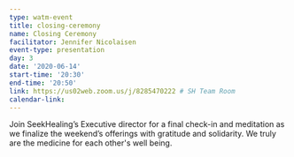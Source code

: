 ```yaml
---
type: watm-event
title: closing-ceremony
name: Closing Ceremony
facilitator: Jennifer Nicolaisen
event-type: presentation
day: 3
date: '2020-06-14'
start-time: '20:30'
end-time: '20:50'
link: https://us02web.zoom.us/j/8285470222 # SH Team Room
calendar-link:
---
```


Join SeekHealing’s Executive director for a final check-in and meditation as we finalize the weekend’s offerings with gratitude and solidarity. We truly are the medicine for each other's well being.
